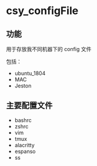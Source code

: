 # csy_configFile

## 功能

用于存放我不同机器下的 config 文件

包括：
- ubuntu_1804
- MAC
- Jeston


## 主要配置文件

- bashrc
- zshrc
- vim
- tmux
- alacritty
- espanso
- ss
